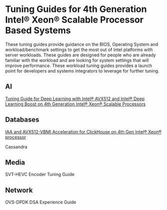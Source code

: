 # Tuning Guides for 4th Generation Intel® Xeon® Scalable Processor Based Systems

These tuning guides provide guidance on the BIOS, Operating System and workload/benchmark settings to get the most out of Intel platforms with server workloads. These guides are designed for people who are already familiar with the workload and are looking for system settings that will improve performance. These workload tuning guides provides a launch point for developers and systems integrators to leverage for further tuning.

## AI

[Tuning Guide for Deep Learning with Intel® AVX512 and Intel® Deep Learning Boost on 4th Generation Intel® Xeon® Scalable Processors](DeepLearning/spr_overview.md)

## Databases 

[IAA and AVX512-VBMI Acceleration for ClickHouse on 4th Gen Intel® Xeon® processor](Databases/TuningGuideForClickHouse.md)

Cassandra

## Media

SVT-HEVC Encoder Tuning Guide

## Network

OVS-DPDK DSA Experience Guide
